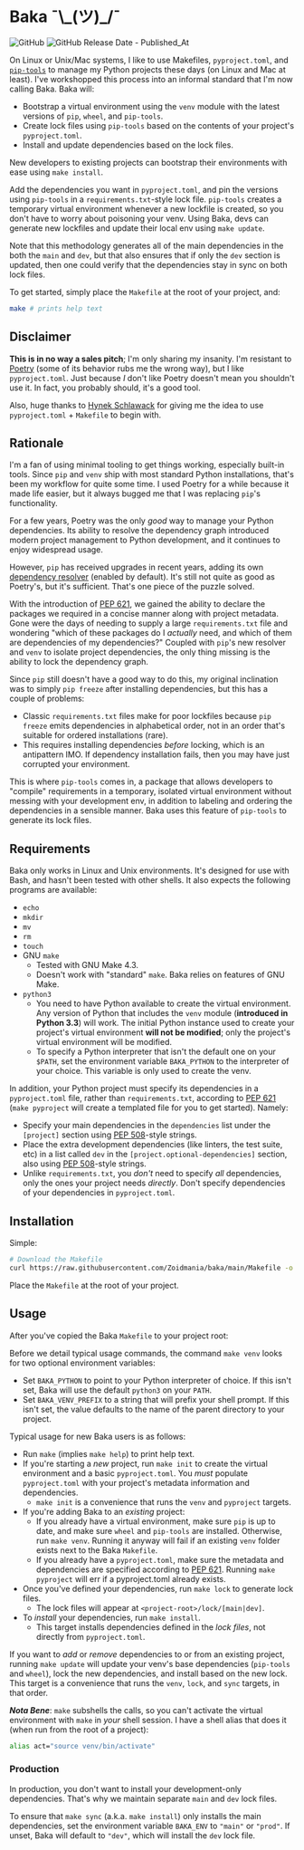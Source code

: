 # Baka ¯\\\_(ツ)_/¯

![GitHub](https://img.shields.io/github/license/Zoidmania/baka)
![GitHub Release Date - Published_At](https://img.shields.io/github/release-date/Zoidmania/Baka)

On Linux or Unix/Mac systems, I like to use Makefiles, `pyproject.toml`, and
[`pip-tools`][pip-tools] to manage my Python projects these days (on Linux and Mac at least). I've
workshopped this process into an informal standard that I'm now calling Baka. Baka will:

[pip-tools]: https://github.com/jazzband/pip-tools/

- Bootstrap a virtual environment using the `venv` module with the latest versions of `pip`,
  `wheel`, and `pip-tools`.
- Create lock files using `pip-tools` based on the contents of your project's `pyproject.toml`.
- Install and update dependencies based on the lock files.

New developers to existing projects can bootstrap their environments with ease using `make install`.

Add the dependencies you want in `pyproject.toml`, and pin the versions using `pip-tools` in a
`requirements.txt`-style lock file. `pip-tools` creates a temporary virtual environment whenever a
new lockfile is created, so you don't have to worry about poisoning your venv. Using Baka, devs can
generate new lockfiles and update their local env using `make update`.

Note that this methodology generates all of the main dependencies in the both the `main` and `dev`,
but that also ensures that if only the `dev` section is updated, then one could verify that the
dependencies stay in sync on both lock files.

To get started, simply place the `Makefile` at the root of your project, and:

```bash
make # prints help text
```

## Disclaimer

**This is in no way a sales pitch**; I'm only sharing my insanity. I'm resistant to [Poetry][poetry]
(some of its behavior rubs me the wrong way), but I like `pyproject.toml`. Just because _I_ don't
like Poetry doesn't mean you shouldn't use it. In fact, you probably should, it's a good tool.

[poetry]: https://python-poetry.org/

Also, huge thanks to [Hynek Schlawack][blog] for giving me the idea to use `pyproject.toml` +
`Makefile` to begin with.

[blog]: https://hynek.me/til/pip-tools-and-pyproject-toml/

## Rationale

I'm a fan of using minimal tooling to get things working, especially built-in tools. Since `pip` and
`venv` ship with most standard Python installations, that's been my workflow for quite some time. I
used Poetry for a while because it made life easier, but it always bugged me that I was replacing
`pip`'s functionality.

For a few years, Poetry was the only _good_ way to manage your Python dependencies. Its ability to
resolve the dependency graph introduced modern project management to Python development, and it
continues to enjoy widespread usage.

However, `pip` has received upgrades in recent years, adding its own [dependency resolver][pip-res]
(enabled by default). It's still not quite as good as Poetry's, but it's sufficient. That's one
piece of the puzzle solved.

[pip-res]: https://pip.pypa.io/en/stable/topics/dependency-resolution/

With the introduction of [PEP 621][pep-621], we gained the ability to declare the packages we
required in a concise manner along with project metadata. Gone were the days of needing to supply a
large `requirements.txt` file and wondering "which of these packages do I _actually_ need, and which
of them are dependencies of my dependencies?" Coupled with `pip`'s new resolver and `venv` to
isolate project dependencies, the only thing missing is the ability to lock the dependency graph.

Since `pip` still doesn't have a good way to do this, my original inclination was to simply
`pip freeze` after installing dependencies, but this has a couple of problems:

- Classic `requirements.txt` files make for poor lockfiles because `pip freeze` emits dependencies
  in alphabetical order, not in an order that's suitable for ordered installations (rare).
- This requires installing dependencies _before_ locking, which is an antipattern IMO. If dependency
  installation fails, then you may have just corrupted your environment.

This is where `pip-tools` comes in, a package that allows developers to "compile" requirements in a
temporary, isolated virtual environment without messing with your development env, in addition to
labeling and ordering the dependencies in a sensible manner. Baka uses this feature of `pip-tools`
to generate its lock files.

## Requirements

Baka only works in Linux and Unix environments. It's designed for use with Bash, and hasn't been
tested with other shells. It also expects the following programs are available:

- `echo`
- `mkdir`
- `mv`
- `rm`
- `touch`
- GNU `make`
    - Tested with GNU Make 4.3.
    - Doesn't work with "standard" `make`. Baka relies on features of GNU Make.
- `python3`
    - You need to have Python available to create the virtual environment. Any version of Python
      that includes the `venv` module (**introduced in Python 3.3**) will work. The initial Python
      instance used to create your project's virtual environment **will not be modified**; only the
      project's virtual environment will be modified.
    - To specify a Python interpreter that isn't the default one on your `$PATH`, set the
      environment variable `BAKA_PYTHON` to the interpreter of your choice. This variable is only
      used to create the venv.

In addition, your Python project must specify its dependencies in a `pyproject.toml` file, rather
than `requirements.txt`, according to [PEP 621][pep-621] (`make pyproject` will create a templated
file for you to get started). Namely:

- Specify your main dependencies in the `dependencies` list under the `[project]` section using
  [PEP 508][pep-508]-style strings.
- Place the extra development dependencies (like linters, the test suite, etc) in a list called
  `dev` in the `[project.optional-dependencies]` section, also using [PEP 508][pep-508]-style
  strings.
- Unlike `requirements.txt`, you _don't_ need to specify _all_ dependencies, only the ones your
  project needs _directly_. Don't specify dependencies of your dependencies in `pyproject.toml`.

[pep-621]: https://peps.python.org/pep-0621/
[pep-508]: https://peps.python.org/pep-0508/

## Installation

Simple:

```bash
# Download the Makefile
curl https://raw.githubusercontent.com/Zoidmania/baka/main/Makefile -o Makefile
```

Place the `Makefile` at the root of your project.

## Usage

After you've copied the Baka `Makefile` to your project root:

Before we detail typical usage commands, the command `make venv` looks for two optional environment
variables:

- Set `BAKA_PYTHON` to point to your Python interpreter of choice. If this isn't set, Baka will use
  the default `python3` on your `PATH`.
- Set `BAKA_VENV_PREFIX` to a string that will prefix your shell prompt. If this isn't set, the
  value defaults to the name of the parent directory to your project.

Typical usage for new Baka users is as follows:

- Run `make` (implies `make help`) to print help text.
- If you're starting a _new_ project, run `make init` to create the virtual environment and a basic
  `pyproject.toml`. You _must_ populate `pyproject.toml` with your project's metadata information
  and dependencies.
    - `make init` is a convenience that runs the `venv` and `pyproject` targets.
- If you're adding Baka to an _existing_ project:
  - If you already have a virtual environment, make sure `pip` is up to date, and make sure `wheel`
    and `pip-tools` are installed. Otherwise, run `make venv`. Running it anyway will fail if an
    existing `venv` folder exists next to the Baka `Makefile`.
  - If you already have a `pyproject.toml`, make sure the metadata and dependencies are specified
    according to [PEP 621][pep-621]. Running `make pyproject` will err if a pyproject.toml already
    exists.
- Once you've defined your dependencies, run `make lock` to generate lock files.
    - The lock files will appear at `<project-root>/lock/[main|dev]`.
- To _install_ your dependencies, run `make install`.
    - This target installs dependencies defined in the _lock files_, not directly from
      `pyproject.toml`.

If you want to _add_ or _remove_ dependencies to or from an existing project, running `make update`
will update your venv's base dependencies (`pip-tools` and `wheel`), lock the new dependencies, and
install based on the new lock. This target is a convenience that runs the `venv`, `lock`, and `sync`
targets, in that order.

**_Nota Bene_**: `make` subshells the calls, so you can't activate the virtual environment with
`make` in _your_ shell session. I have a shell alias that does it (when run from the root of a
project):

```bash
alias act="source venv/bin/activate"
```

### Production

In production, you don't want to install your development-only dependencies. That's why we maintain
separate `main` and `dev` lock files.

To ensure that `make sync` (a.k.a. `make install`) only installs the main dependencies, set the
environment variable `BAKA_ENV` to `"main"` or `"prod"`. If unset, Baka will default to `"dev"`,
which will install the `dev` lock file.
